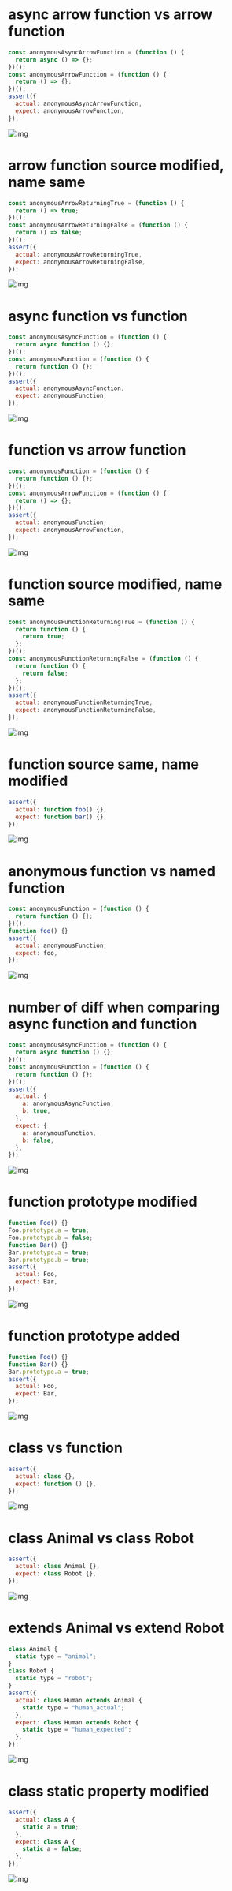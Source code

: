 # async arrow function vs arrow function

```js
const anonymousAsyncArrowFunction = (function () {
  return async () => {};
})();
const anonymousArrowFunction = (function () {
  return () => {};
})();
assert({
  actual: anonymousAsyncArrowFunction,
  expect: anonymousArrowFunction,
});
```

![img](<./function/async arrow function vs arrow function.svg>)

# arrow function source modified, name same

```js
const anonymousArrowReturningTrue = (function () {
  return () => true;
})();
const anonymousArrowReturningFalse = (function () {
  return () => false;
})();
assert({
  actual: anonymousArrowReturningTrue,
  expect: anonymousArrowReturningFalse,
});
```

![img](<./function/arrow function source modified, name same.svg>)

# async function vs function

```js
const anonymousAsyncFunction = (function () {
  return async function () {};
})();
const anonymousFunction = (function () {
  return function () {};
})();
assert({
  actual: anonymousAsyncFunction,
  expect: anonymousFunction,
});
```

![img](<./function/async function vs function.svg>)

# function vs arrow function

```js
const anonymousFunction = (function () {
  return function () {};
})();
const anonymousArrowFunction = (function () {
  return () => {};
})();
assert({
  actual: anonymousFunction,
  expect: anonymousArrowFunction,
});
```

![img](<./function/function vs arrow function.svg>)

# function source modified, name same

```js
const anonymousFunctionReturningTrue = (function () {
  return function () {
    return true;
  };
})();
const anonymousFunctionReturningFalse = (function () {
  return function () {
    return false;
  };
})();
assert({
  actual: anonymousFunctionReturningTrue,
  expect: anonymousFunctionReturningFalse,
});
```

![img](<./function/function source modified, name same.svg>)

# function source same, name modified

```js
assert({
  actual: function foo() {},
  expect: function bar() {},
});
```

![img](<./function/function source same, name modified.svg>)

# anonymous function vs named function

```js
const anonymousFunction = (function () {
  return function () {};
})();
function foo() {}
assert({
  actual: anonymousFunction,
  expect: foo,
});
```

![img](<./function/anonymous function vs named function.svg>)

# number of diff when comparing async function and function

```js
const anonymousAsyncFunction = (function () {
  return async function () {};
})();
const anonymousFunction = (function () {
  return function () {};
})();
assert({
  actual: {
    a: anonymousAsyncFunction,
    b: true,
  },
  expect: {
    a: anonymousFunction,
    b: false,
  },
});
```

![img](<./function/number of diff when comparing async function and function.svg>)

# function prototype modified

```js
function Foo() {}
Foo.prototype.a = true;
Foo.prototype.b = false;
function Bar() {}
Bar.prototype.a = true;
Bar.prototype.b = true;
assert({
  actual: Foo,
  expect: Bar,
});
```

![img](<./function/function prototype modified.svg>)

# function prototype added

```js
function Foo() {}
function Bar() {}
Bar.prototype.a = true;
assert({
  actual: Foo,
  expect: Bar,
});
```

![img](<./function/function prototype added.svg>)

# class vs function

```js
assert({
  actual: class {},
  expect: function () {},
});
```

![img](<./function/class vs function.svg>)

# class Animal vs class Robot

```js
assert({
  actual: class Animal {},
  expect: class Robot {},
});
```

![img](<./function/class Animal vs class Robot.svg>)

# extends Animal vs extend Robot

```js
class Animal {
  static type = "animal";
}
class Robot {
  static type = "robot";
}
assert({
  actual: class Human extends Animal {
    static type = "human_actual";
  },
  expect: class Human extends Robot {
    static type = "human_expected";
  },
});
```

![img](<./function/extends Animal vs extend Robot.svg>)

# class static property modified

```js
assert({
  actual: class A {
    static a = true;
  },
  expect: class A {
    static a = false;
  },
});
```

![img](<./function/class static property modified.svg>)

